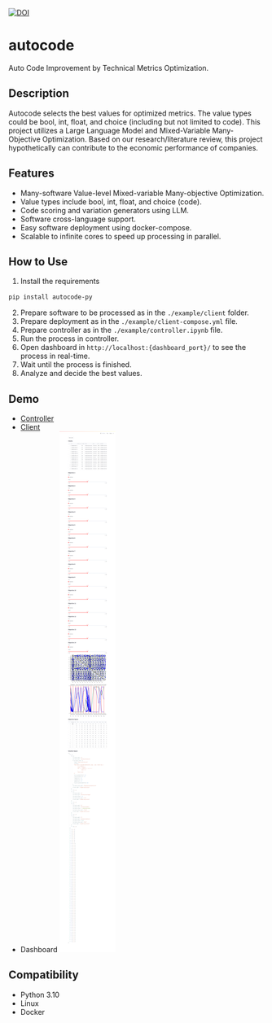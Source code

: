 [![DOI](https://zenodo.org/badge/DOI/10.5281/zenodo.13225517.svg)](https://doi.org/10.5281/zenodo.13225517)

# autocode

Auto Code Improvement by Technical Metrics Optimization.

## Description

Autocode selects the best values for optimized metrics. The value types could be bool, int, float, and choice (including
but not limited to code). This project utilizes a Large Language Model and Mixed-Variable Many-Objective Optimization.
Based on our research/literature review, this project hypothetically can contribute to the economic performance of
companies.

## Features

- Many-software Value-level Mixed-variable Many-objective Optimization.
- Value types include bool, int, float, and choice (code).
- Code scoring and variation generators using LLM.
- Software cross-language support.
- Easy software deployment using docker-compose.
- Scalable to infinite cores to speed up processing in parallel.

## How to Use

1. Install the requirements

```bash
pip install autocode-py
```

2. Prepare software to be processed as in the `./example/client` folder.
3. Prepare deployment as in the `./example/client-compose.yml` file.
3. Prepare controller as in the `./example/controller.ipynb` file.
4. Run the process in controller.
5. Open dashboard in `http://localhost:{dashboard_port}/` to see the process in real-time.
6. Wait until the process is finished.
7. Analyze and decide the best values.

## Demo

- [Controller](./example/controller.ipynb)
- [Client](./example/client)
- Dashboard
  ![demo-1.png](https://github.com/muazhari/autocode/blob/main/demo-1.png)

## Compatibility

- Python 3.10
- Linux
- Docker
